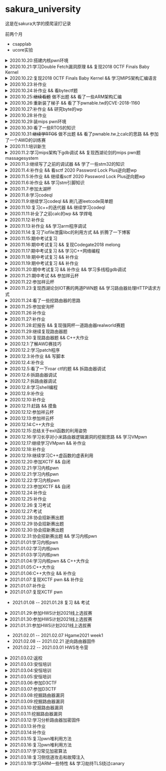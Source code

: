 # sakura_university

这是在sakura大学的摸爬滚打记录

前两个月

- csapplab
- ucore实验


<details>
  <summary>2020.10.20:搭建内核pwn环境</summary>
  qemu参数：
  
  ```
   -cpu kvm64,+smep,+smap 设置CPU的安全选项，这里开启了smap和smep
   -kernel 设置内核bzImage文件的路径
   -initrd 设置刚才利用busybox创建的rootfs.img，作为内核启动的文件系统
   -gdb tcp::1234 设置gdb的调试端口为1234
  ```
  
   内核中命令：
   
   ```
   lsmod
   insmod xx.ko
   rmmod xx.ko
   ```
  
   gdb命令：
   
   ```
   gdb vmlinux
   add-symbol-file ./xx.ko 0x(模块基地址) //加载驱动的符号文件
   target remote :1234
   ```
</details>

<details>
  <summary>2020.10.21:学习Double Fetch漏洞原理 && 复现2018 0CTF Finals Baby Kernel</summary>
</details>

<details>
  <summary>2020.10.22:复现2018 0CTF Finals Baby Kernel && 学习MIPS架构汇编语言</summary>
  wp：https://x1ng.top/2020/10/22/kernel-pwn%E5%85%A5%E9%97%A8%E4%B9%8B%E8%B7%AF-%E6%9B%B4%E6%96%B0%E4%B8%AD/
  
  学习笔记：https://x1ng.top/2020/11/14/%E6%B1%87%E7%BC%96%E8%AF%AD%E8%A8%80%E5%AD%A6%E4%B9%A0%E7%AC%94%E8%AE%B0/
  
</details>

<details>
  <summary>2020.10.23:补作业</summary>
</details>

<details>
  <summary>2020.10.24:补作业 && 看bytectf题</summary>
  学了一下golang语言的竞争漏洞
  又是零解的一天呜呜呜
</details>

<details>
  <summary>2020.10.25:<s>继续看题</s> 做不出题 && 看了一些ARM架构汇编</summary>
</details>

<details>
  <summary>2020.10.26:重新装了梯子 && 看了下pwnable.tw的CVE-2018-1160</summary>
  看着ida的反汇编有点迷，准备先复现一遍，，环境又搭不好
</details>

<details>
  <summary>2020.10.27:补作业 && 研究byte的wp</summary>
</details>

<details>
  <summary>2020.10.28:补作业</summary>
</details>

<details>
  <summary>2020.10.29:装mips pwn环境</summary>
</details>

<details>
  <summary>2020.10.30:看了一些RTOS的知识</summary>
  看到一个比赛有道rt-thread的题，去学了一下
</details>

<details>
  <summary>2020.10.31:<s>继续学RTOS</s> 做不出题 && 看了pwnable.tw上calc的思路 && 参加了一个AWD的训练赛</summary>
  等RTOS的wp
  
  还没打过AWD，然而两个小时没有队做出pwn来，感觉白白浪费了时间看一道堆题
</details>

<details>
  <summary>2020.11.1:培训新生</summary>
</details>

<details>
  <summary>2020.11.2:学习mips架构下gdb调试 && 复现西湖论剑的mips pwn题 massagesystem</summary>
  主要跟着这个师傅的博客 https://ray-cp.github.io/archivers/MIPS_Debug_Environment_and_Stack_Overflow 走
  
  静态编译  mipsel-linux-gcc -o test test.c -static
  
  qemu运行  qemu-mipsel ./test
  
  调试
  
   shell1:`qemu-mipsel -g 1234 -L /Path/buildroot/output/target/ test`
   
   shell2:
           ```
           gdb-multiarch ./test  
           target remote 127.0.0.1:1234
           ```
           
  与pwntools结合
  
  ```
  from pwn import*
  import sys

  context.binary = "ma"
  context.arch='mips'
  context.log_level = "debug"

  if sys.argv[1] == "r":
    p = remote("remote_addr", remote_port)
  elif sys.argv[1] == "l":
    p = process(["qemu-mipsel-static", "-L", "./", "./ma"])
  else:
    p = process(["qemu-mipsel-static", "-g", "1234", "-L", "./", "./ma"])
  ```
  
  另一个shell执行shell2的操作
  
  复现wp:https://x1ng.top/2020/11/02/mips-pwn%E5%85%A5%E9%97%A8%E4%B9%8B%E8%B7%AF/
</details>

<details>
  <summary>2020.11.3:继续写了之前的调试器 && 学了一些stm32的知识</summary>
  调试器看了一些原理后还是得跟着网上写，实现了c、b、q、x的功能
</details>

<details>
  <summary>2020.11.4:补作业 && 看sctf 2020 Password Lock Plus逆向题wp</summary>
  毛概开题报告花了点时间
  
  大概看了一下google到[师傅的stm32的wp](https://xuanxuanblingbling.github.io/iot/2020/07/08/stm32/)，但是看得不是很懂
</details>

<details>
  <summary>2020.11.5:补作业 && 继续看sctf 2020 Password Lock Plus逆向题wp</summary>
</details>

<details>
  <summary>2020.11.6:补作业 && 学习stm引脚知识</summary>
  结合stm32中文手册看了四节课，才勉强看明白了sctf 2020 Password Lock Plus逆向题wp  or2
</details>


<details>
  <summary>2020.11.7:参加太湖杯</summary>
  打了一天还是卑微一解，mips的程序调用返回还是不太明白，，有空再多看几遍
  wp:https://x1ng.top/2020/11/08/%E5%A4%AA%E6%B9%96%E6%9D%AF-easyKooc-wp/
</details>


<details>
  <summary>2020.11.8:学习codeql</summary>
  搭环境就花了大半天or2，，看itergator的文档看不懂，找了几篇博客从0开始学
</details>

<details>
  <summary>2020.11.9:继续学习codeql && 刷几道leetcode简单题</summary>
  大概了解了语法，递归谓词还不是很理解，itegator的文档依旧看的不是很懂，看了一篇用codeql挖洞的文章
</details>

<details>
  <summary>2020.11.10:复习c++的迭代器 && 继续学习codeql</summary>
</details>

<details>
  <summary>2020.11.11:补全了之前calc的wp && 学焊电</summary>
</details>

<details>
  <summary>2020.11.12:补作业</summary>
</details>


<details>
  <summary>2020.11.13:补作业 && 学习arm程序调试</summary>
  arm下的调试跟mips还是差不多的
  
  直接运行
  
  `./filename`
  
  调试
  
   shell1:`qemu-mipsel -g 1234 -L /Path/buildroot/output/target/ test`
   
   shell2:
           ```
           gdb-multiarch ./test    
           target remote 127.0.0.1:1234
           ```
           
  与pwntools结合
  
  ```
  from pwn import*
  import sys

  context.binary = "ma"
  context.arch='mips'
  context.log_level = "debug"

  if sys.argv[1] == "r":
    p = remote("remote_addr", remote_port)
  elif sys.argv[1] == "l":
    p = process(["qemu-arm", "-L", "./", "./ma"])
  else:
    p = process(["qemu-arm", "-g", "1234", "-L", "./", "./ma"])
  ```
  
  另一个shell执行shell2的操作
  
</details>


<details>
  <summary>2020.11.14:复习了iofile泄露libc的利用方式 && 折腾了一下博客</summary>
  IOfile泄露地址学习笔记:https://x1ng.top/2020/11/14/IO-file%E6%B3%84%E9%9C%B2libc%E5%9C%B0%E5%9D%80%E5%AD%A6%E4%B9%A0/
</details>


<details>
  <summary>2020.11.15:期中考试复习</summary>
</details>

<details>
  <summary>2020.11.16:期中考试复习 && 复现Codegate2018 melong</summary>
  wp:https://x1ng.top/2020/11/16/arm-pwn%E5%85%A5%E9%97%A8%E4%B9%8B%E8%B7%AF/
</details>


<details>
  <summary>2020.11.17:期中考试复习 && 学习C++网络编程</summary>
</details>

<details>
  <summary>2020.11.18:期中考试复习 && 补作业</summary>
</details>

<details>
  <summary>2020.11.19:期中考试复习 && 补作业</summary>
</details>

<details>
  <summary>2020.11.20:期中考试复习 && 补作业 && 学习多线程gdb调试</summary>
  查看当前所有线程
  
  `i threads`
  
  切换跟踪线程
  
  `thread N`(N为gdb中的线程编号)
</details>

<details>
  <summary>2020.11.21:期中考试 && 参加祥云杯</summary>
</details>

<details>
  <summary>2020.11.22:参加祥云杯</summary>
</details>


<details>
  <summary>2020.11.23:复现西湖论剑IOT赛的两道PWN题 && 学习路由器处理HTTP请求方式</summary>
  wp:https://x1ng.top/2020/11/24/%E8%A5%BF%E6%B9%96%E8%AE%BA%E5%89%912020IOT%E9%97%AF%E5%85%B3%E8%B5%9B-PWN/
</details>


<details>
  <summary>2020.11.24:看了一些挖路由器的思路</summary>
  水了一天，感觉考试复习太浪费时间，申请免考跑几趟花了点时间，摸鱼
</details>


<details>
  <summary>2020.11.25:参加安洵杯</summary>
  wp:https://x1ng.top/2020/11/26/%E5%AE%89%E6%B4%B5%E6%9D%AF2020/
</details>


<details>
  <summary>2020.11.26:补作业</summary>
</details>

<details>
  <summary>2020.11.27:补作业</summary>
</details>

<details>
  <summary>2020.11.28:赶报告 && 复现强网杯一道路由器realworld赛题</summary>
</details>

<details>
  <summary>2020.11.29:继续复现路由器题</summary>
</details>

<details>
  <summary>2020.11.30:复现路由器题 && C++大作业</summary>
  wp:https://www.anquanke.com/post/id/224301
</details>

<details>
  <summary>2020.12.1:了解AWD赛技巧</summary>
</details>

<details>
  <summary>2020.12.2:学习patch程序</summary>
  尝试动手写了一个通防脚本，，下周去试试能不能用
</details>

<details>
  <summary>2020.12.3:补作业 && 写脚本</summary>
</details>

<details>
  <summary>2020.12.4:补作业</summary>
</details>

<details>
  <summary>2020.12.5:看了一下roar ctf的题 && 拆路由器调试</summary>
</details>

<details>
  <summary>2020.12.6:拆路由器调试</summary>
</details>

<details>
  <summary>2020.12.7:拆路由器调试</summary>
</details>

<details>
  <summary>2020.12.8:学习shell编程</summary>
</details>

<details>
  <summary>2020.12.9:补作业</summary>
</details>

<details>
  <summary>2020.12.10:补作业</summary>
</details>

<details>
  <summary>2020.12.11:赶路 && 摸鱼</summary>
  去吉林参加祥云杯，摸鱼一天
</details>

<details>
  <summary>2020.12.12:参加祥云杯</summary>
  第一天AWD，四个pwn通防防了3个，，然而太菜了没能给出exp
</details>


<details>
  <summary>2020.12.13:参加祥云杯</summary>
  第二天CTF，到最后半小时才做出一个pwn，，还是太菜了or2
</details>

<details>
  <summary>2020.12.14:C++大作业</summary>
  肝C++大作业
</details>

<details>
  <summary>2020.12.15:总结关于exit函数的利用姿势</summary>
   笔记:https://x1ng.top/2020/12/15/%E5%AD%A6%E4%B9%A0%E5%85%B3%E4%BA%8Eexit%E7%9A%84%E5%88%A9%E7%94%A8%E6%96%B9%E6%B3%95/
</details>


<details>
  <summary>2020.12.16:学习长亭对小米路由器逻辑漏洞的挖掘思路 && 学习VMpwn</summary>
  学习笔记:https://x1ng.top/2020/12/16/%E5%B0%8F%E7%B1%B3%E8%B7%AF%E7%94%B1%E5%99%A8-%E9%80%BB%E8%BE%91%E6%BC%8F%E6%B4%9E%E5%AD%A6%E4%B9%A0%E7%AC%94%E8%AE%B0/
</details>

<details>
  <summary>2020.12.17:继续学习VMpwn && 补作业</summary>
  wp:https://x1ng.top/2020/12/17/%E5%AD%A6%E4%B9%A0VM-PWN/
</details>

<details>
  <summary>2020.12.18:补作业</summary>
</details>

<details>
  <summary>2020.12.19:继续学习C++虚函数的虚表利用</summary>
  笔记:
</details>

<details>
  <summary>2020.12.20:参加XCTF && 自闭</summary>
</details>

<details>
  <summary>2020.12.21:学习内核pwn</summary>
</details>

<details>
  <summary>2020.12.21:学习内核pwn</summary>
</details>

<details>
  <summary>2020.12.22:学习内核pwn</summary>
</details>

<details>
  <summary>2020.12.23:参加XCTF && 自闭</summary>
  pwn不动，，队里没有re爷爷，做了一个re签到题
</details>

<details>
  <summary>2020.12.24:补作业</summary>
</details>


<details>
  <summary>2020.12.25:补作业</summary>
</details>


<details>
  <summary>2020.12.26:复习考试</summary>
</details>


<details>
  <summary>2020.12.27:考试</summary>
</details>


<details>
  <summary>2020.12.28:协会招新赛出题</summary>
</details>


<details>
  <summary>2020.12.29:协会招新赛出题</summary>
</details>


<details>
  <summary>2020.12.30:协会招新赛出题</summary>
</details>


<details>
  <summary>2020.12.31:协会招新赛出题 && 学习内核pwn</summary>
</details>


<details>
  <summary>2021.01.01:学习内核pwn</summary>
</details>


<details>
  <summary>2021.01.02:学习内核pwn</summary>
</details>


<details>
  <summary>2021.01.03:学习内核pwn</summary>
</details>


<details>
  <summary>2021.01.04:学习内核pwn && C++大作业</summary>
  把祥云杯内核pwn题复现的坑填完了
  
  wp:https://x1ng.top/2021/01/04/kernel-pwn%E5%85%A5%E9%97%A8%E4%B9%8B%E8%B7%AF-%E4%BA%8C/
  
  赶C++大作业
</details>


<details>
  <summary>2021.01.05:C++大作业</summary>
</details>


<details>
  <summary>2021.01.06:C++大作业 && 补作业</summary>
</details>


<details>
  <summary>2021.01.07:复现XCTF pwn && 补作业</summary>
</details>


<details>
  <summary>2021.01.07:补作业</summary>
</details>


<details>
  <summary>2021.01.07:复现XCTF pwn</summary>
  wp:https://x1ng.top/2021/01/09/XCTF-HarmonyOS%E5%92%8CHMS%E4%B8%93%E5%9C%BA-pwn%E5%A4%8D%E7%8E%B0/
</details>

- 2021.01.08 -- 2021.01.28 复习 && 考试

<details>
  <summary>2021.01.29:参加HWS计划2021线上选拔赛</summary>
</details>


<details>
  <summary>2021.01.30:参加HWS计划2021线上选拔赛</summary>
</details>


<details>
  <summary>2021.01.31:参加HWS计划2021线上选拔赛</summary>
  wp:https://x1ng.top/2021/02/02/HWS%E5%86%AC%E4%BB%A4%E8%90%A5%E7%BA%BF%E4%B8%8A%E9%80%89%E6%8B%94%E8%B5%9B2021-WP/
</details>

- 2021.02.01 -- 2021.02.07 Hgame2021 week1
- 2021.02.08 -- 2021.02.21 逆向路由器固件
- 2021.02.22 -- 2021.03.01 HWS冬令营

<details>
  <summary>2021.03.02:返校</summary>
</details>


<details>
  <summary>2021.03.03:安恒培训</summary>
</details>


<details>
  <summary>2021.03.04:安恒培训</summary>
</details>


<details>
  <summary>2021.03.05:安恒培训</summary>
</details>


<details>
  <summary>2021.03.06:参加D3CTF</summary>
</details>


<details>
  <summary>2021.03.07:参加D3CTF</summary>
</details>


<details>
  <summary>2021.03.08:挖掘路由器漏洞</summary>
</details>


<details>
  <summary>2021.03.09:挖掘路由器漏洞</summary>
</details>


<details>
  <summary>2021.03.10:挖掘路由器漏洞</summary>
</details>


<details>
  <summary>2021.03.11:挖掘路由器漏洞</summary>
</details>


<details>
  <summary>2021.03.12:学习分析路由器加密固件</summary>
  学习笔记:https://x1ng.top/2021/03/09/%E5%AD%A6%E4%B9%A0%E5%88%86%E6%9E%90%E5%8A%A0%E5%AF%86%E7%9A%84%E8%B7%AF%E7%94%B1%E5%99%A8%E5%9B%BA%E4%BB%B6/
</details>


<details>
  <summary>2021.03.13:补作业</summary>
</details>


<details>
  <summary>2021.03.14:补作业</summary>
</details>


<details>
  <summary>2021.03.15:复习pwn堆利用方法</summary>
</details>


<details>
  <summary>2021.03.16:复习pwn堆利用方法</summary>
</details>


<details>
  <summary>2021.03.17:学习常见加密算法</summary>
</details>

<details>
  <summary>2021.03.18:复习侧信道攻击和故障注入</summary>
</details>

<details>
  <summary>2021.03.19:学习ARM一些特性 && 学习劫持TLS绕过canary</summary>
</details>



